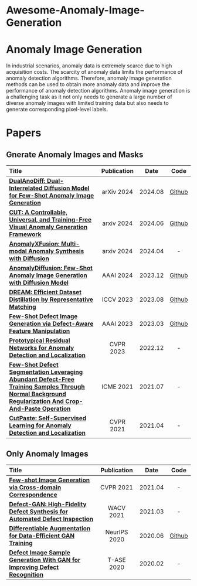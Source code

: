 # Awesome-Anomaly-Image-Generation

# Anomaly Image Generation
In industrial scenarios, anomaly data is extremely scarce due to high acquisition costs. The scarcity of anomaly data limits the performance of anomaly detection algorithms. Therefore, anomaly image generation methods can be used to obtain more anomaly data and improve the performance of anomaly detection algorithms. Anomaly image generation is a challenging task as it not only needs to generate a large number of diverse anomaly images with limited training data but also needs to generate corresponding pixel-level labels.

# Papers
## Gnerate Anomaly Images and Masks
|  Title  |   Publication  |   Date   |   Code   |
|:--------|:--------:|:--------:|:--------:|
| [**DualAnoDiff: Dual-Interrelated Diffusion Model for Few-Shot Anomaly Image Generation**](https://arxiv.org/pdf/2408.13509) | arXiv 2024 | 2024.08 | [Github](https://github.com/yinyjin/DualAnoDiff) |
|[**CUT: A Controllable, Universal, and Training-Free Visual Anomaly Generation Framework**](https://arxiv.org/pdf/2406.01078) | arxiv 2024 | 2024.06| [Github](https://github.com/google/nerfies)|
|[**AnomalyXFusion: Multi-modal Anomaly Synthesis with Diffusion**](https://arxiv.org/pdf/2404.19444)| arxiv 2024 | 2024.04 | - |
| [**AnomalyDiffusion: Few-Shot Anomaly Image Generation with Diffusion Model**](https://ojs.aaai.org/index.php/AAAI/article/view/28696/29348) | AAAI 2024 | 2023.12 | [Github](https://github.com/sjtuplayer/anomalydiffusion) |
| [**DREAM: Efficient Dataset Distillation by Representative Matching**](https://openaccess.thecvf.com/content/ICCV2023/papers/Liu_DREAM_Efficient_Dataset_Distillation_by_Representative_Matching_ICCV_2023_paper.pdf) | ICCV 2023 | 2023.08 | [Github](https://github.com/Yanqing0327/DREAM) |
| [**Few-Shot Defect Image Generation via Defect-Aware Feature Manipulation**](https://ojs.aaai.org/index.php/AAAI/article/view/25132/24904) | AAAI 2023 | 2023.03 | [Github](https://github.com/Ldhlwh/DFMGAN) |
| [**Prototypical Residual Networks for Anomaly Detection and Localization**](http://openaccess.thecvf.com/content/CVPR2023/papers/Zhang_Prototypical_Residual_Networks_for_Anomaly_Detection_and_Localization_CVPR_2023_paper.pdf) | CVPR 2023 | 2022.12 | - |
| [**Few-Shot Defect Segmentation Leveraging Abundant Defect-Free Training Samples Through Normal Background Regularization And Crop-And-Paste Operation**](https://ieeexplore.ieee.org/abstract/document/9428468/) | ICME 2021 | 2021.07 | - |
| [**CutPaste: Self-Supervised Learning for Anomaly Detection and Localization**](https://openaccess.thecvf.com/content/CVPR2021/papers/Li_CutPaste_Self-Supervised_Learning_for_Anomaly_Detection_and_Localization_CVPR_2021_paper.pdf) | CVPR 2021 | 2021.04 | - |


## Only Anomaly Images
|  Title  |   Publication  |   Date   |   Code   |
|:--------|:--------:|:--------:|:--------:|
| [**Few-shot Image Generation via Cross-domain Correspondence**](http://openaccess.thecvf.com/content/CVPR2021/papers/Ojha_Few-Shot_Image_Generation_via_Cross-Domain_Correspondence_CVPR_2021_paper.pdf) | CVPR 2021 | 2021.04 | - |
| [**Defect-GAN: High-Fidelity Defect Synthesis for Automated Defect Inspection**](http://openaccess.thecvf.com/content/WACV2021/papers/Zhang_Defect-GAN_High-Fidelity_Defect_Synthesis_for_Automated_Defect_Inspection_WACV_2021_paper.pdf) | WACV 2021 | 2021.03 | - |
| [**Differentiable Augmentation for Data-Efficient GAN Training**](https://proceedings.neurips.cc/paper_files/paper/2020/file/55479c55ebd1efd3ff125f1337100388-Paper.pdf) | NeurIPS 2020 | 2020.06 | [Github](https://github.com/mit-han-lab/data-efficient-gans) |
| [**Defect Image Sample Generation With GAN for Improving Defect Recognition**](https://www.researchgate.net/profile/Hui-Lin-14/publication/339362792_Defect_Image_Sample_Generation_With_GAN_for_Improving_Defect_Recognition/links/5fbfc7f9a6fdcc6cc66a69ac/Defect-Image-Sample-Generation-With-GAN-for-Improving-Defect-Recognition.pdf) | T-ASE 2020 | 2020.02 | - |
